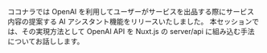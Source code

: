 ココナラでは OpenAI を利用してユーザーがサービスを出品する際にサービス内容の提案する AI アシスタント機能をリリースいたしました。
本セッションでは、その実現方法として OpenAI API を Nuxt.js の server/api に組み込む手法についてお話しします。
